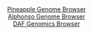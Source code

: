 <div id="Pineapple_Genome_Browser" align="center">
  <a href="https://igv.org/app/?sessionURL=blob:zZJta9swFIX_i6BlA8eW7cSuDWW4eelLsow1S0JailFs2RaRJUWS46Yh_31a2diXFZoPGwMJpIuke87RcwA7LBXhDMTAs92e7brAAqri7QzVguIpqrECcYGowhaQuMASswyD.AAKpDSa30_MzUproWLHIVp0asRKbivfRjV64Qy1ys547fQ5pWjNJdJcKudKoh13SLnrtHiNhLBNb9_uOTnSyEFUVJwp7gjMyrQ176W_SmmJGa9xWjdUk1cBqdFjNOZ2gT4ly1mSZVipMd7f5pfJ.DZZ.MP5w3XQf5h_uVnOg.X5jJQM6Ubiy82wv1BJC.VmAOnk7rroP1yMJ_5q1B2e.YPz4bMgEqtLN3Qj3w2DbmiCISzHz_.TZzPIib4no_bK3.7PvNH6WzUYr4ZfK5yshDuO8v7nN5wfLUB51hgSQFbJMHah5cPA6nlB58fSvbAgjEw.khMQPz5ZQEuUbczxxwPQe2F4AQpvm1d0LMBljiWIOxGEpkXk9bphF0aRe7QOoJH074U7mt9HIfQSzwvSglBtYM5TxYSyEWP2Livs8uXENId3W5Nks78mzaxHmejng40p3Jh5N826y9WbLBkBr99o7L5H1z.h7z1CbL0.FblazVq6CPhzOJ2OK7qAfClyOPenYfLHeC6M2dOiKbiskTbnTcVsfzK3Q5Igpk1hRxRZE0r0fmlS5C2IXc836IKMU25YBLJcf4AWtNwe_PgbUf_4dPwO">Pineapple Genome Browser</a>
</div>
<div id="Alphonso_Genome_Browser" align="center">
  <a href="https://igv.org/app/?sessionURL=blob:zZRtb9xEEMe_y75AIPlhn9c.6YSOUAiigNT0CEpVnWa94zsL22vsvbs2Ub47kzYF8a4oEkTyC3t2dvyf_c1_79gJ56WLI1sxWQhTCMEythzi.QqGqcefYcCFrVroF8zYjC3OODbIVneshSXB9tVL2nlIaVpWZdmlKR9g3MdiUTlM.RKP6YCUl8sCBriNI5yXoolDeRH7HnycIcV5Kb.Z4RTLbn_Kz.hhmgqSogpTBkhQQj8d4rjEcsJxvztT.d2n0G6PYxxwNxz71H3QsyN5JDkULXz9W74ZbvNNv49zlw7DenN9pfPLnzYX.dXlRhr7xceEixkDjqmDfr358YfNr.rF9uZ7e3Gz_eXyemuvS8ml5kbW5T8bKhdVUjea_vjHEZf0WO1bSLj.tOU158IoffO49uLd1M24rC3XFeePwatuP2K4RAgEYn2If1V6WIB0nHEdUCjfCC04N02lBNTBcI_eUCGNlW9d7RuwFVIj4EJtVcCgaFWo4DQAEe3GgO.eMSx6umcCzHLzVGBtUxvvdQtNW_MgrQ6.MtJZ7ZR03kKreR0kNrKSvILKchmcaRvjpAhcELD7jPWxOZLzWHOY3UrwTHGbGWnzh1dRZZzXhHWOHVu9eZuxNEPzO6W_uWPp_UT.ZMtDlw9WzVicSSpb5TXnTtS1NNqRgFrcZ3fsOPf_2Ux8t31VOy43Utpd2_WJ7pKwW8ZpKWAci1PTFvvbZzIETjx5CJTgBN0YFA0GI7RFbsmeXgnvhEXlGh1q9N64NlipbAgGLXhUla08Vo7A0SF9cAgR.pyz.z98_jm6iuSfi7mdejLXRtP1qx1AcITM13XwoQ0E2WpeBQMVl9wAha0H22KtjLZCWmxdo2piTpT.HdM2zgMkyqcIfT76.wRzB2OiwKlbOt_1XXp_Tfjjma2EpOHLWBP7SL5n895_yTOeCcO_.vs6UPdv7_8E">Alphonso Genome Browser</a>
</div>


<div id="DAF_Genomics_Browser" align="center">
  <a href="https://ink-blot.github.io/?sessionURL=blob:tZFra9swFIb_i6D95Kt8mw1huE2yhXTpmuCFtpRwYsuXTRdXkpd0If99IusYbJQx6EASEufyvjrPAX0lUnWCowxhx48c30cWUq3YrYD1lCyAEYWyGqgiFpKkJpLwkqDsgGpQGorllalste5V5roV1HZDuGBdqRwVONDbSgy6JSbVxg4w.CY47JRTCmaSNbhA.1ZwJVwoS6KU7bk94c1mB.b4GducWpING6juTqobY8IYq5wajNuOV2T_FyP_Qdms7m2.XuWn.jl5mlWjfD7LPwWT4u5dfHlXXL9fF_H6fNU1HPQgyShskmHSXizn9GaK4fN8xW.3_Rmejr3xx.YsGJ9P9n0niRr5iZ8GfhJHETpaiIpyMBBQ2Uo_80MrwW8sHIb28zWIYjMFKTqU3T9YSEsov5j0.wPST71BhRR5HE7ULCRkRSTK7NTzjESKozAJvTT1j9YBDZK.MstpsUwTD.cYx84WmNGvO3oaoBH6M_haIH_rbPa_gprtHut9fgk9S6_EbLGli9ubaRpefLgOX8BkoRe_VQvJQJvQj.czFKBGjRGuf1EJjg_H7w--">DAF Genomics Browser</a>
</div>
